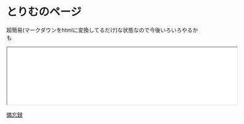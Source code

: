 # とりむのページ
超簡易(マークダウンをhtmlに変換してるだけ)な状態なので今後いろいろやるかも

<iframe src="./whatsnew.html" width="600" height="150">(iframe)</iframe>

[備忘録](./note/note.html)

